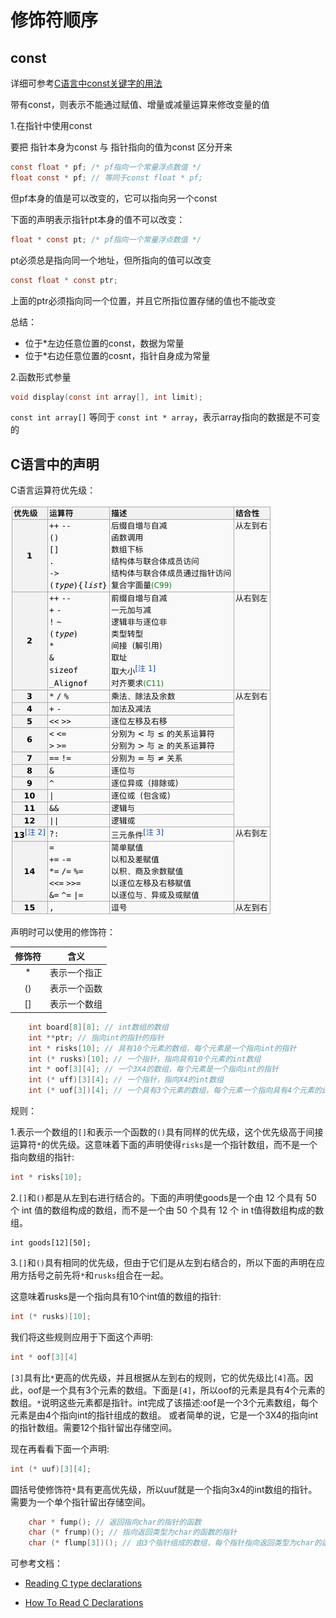 # 修饰符顺序
## const

详细可参考[C语言中const关键字的用法](https://blog.csdn.net/xingjiarong/article/details/47282255)

带有const，则表示不能通过赋值、增量或减量运算来修改变量的值

1.在指针中使用const

要把 指针本身为const 与 指针指向的值为const 区分开来

```c
const float * pf; /* pf指向一个常量浮点数值 */
float const * pf; // 等同于const float * pf; 
```

但pf本身的值是可以改变的，它可以指向另一个const

下面的声明表示指针pt本身的值不可以改变：

```c
float * const pt; /* pf指向一个常量浮点数值 */
```

pt必须总是指向同一个地址，但所指向的值可以改变

```c
const float * const ptr;
```

上面的ptr必须指向同一个位置，并且它所指位置存储的值也不能改变

总结：

+ 位于*左边任意位置的const，数据为常量
+ 位于*右边任意位置的cosnt，指针自身成为常量

2.函数形式参量

```c
void display(const int array[], int limit);
```

`const int array[]`  等同于 `const int * array`，表示array指向的数据是不可变的



## C语言中的声明

C语言运算符优先级：

![C语言运算符优先级](https://github.com/winfredzen/C/blob/master/images/001.png)

声明时可以使用的修饰符：

| 修饰符 |     含义     |
| :----: | :----------: |
|   *    | 表示一个指正 |
|   ()   | 表示一个函数 |
|   []   | 表示一个数组 |

```c
    int board[8][8]; // int数组的数组
    int **ptr; // 指向int的指针的指针
    int * risks[10]; // 具有10个元素的数组，每个元素是一个指向int的指针
    int (* rusks)[10]; // 一个指针，指向具有10个元素的int数组
    int * oof[3][4]; // 一个3X4的数组，每个元素是一个指向int的指针
    int (* uff)[3][4]; // 一个指针，指向X4的int数组
    int (* uof[3])[4]; // 一个具有3个元素的数组，每个元素一个指向具有4个元素的int数组的指针
```

规则：

1.表示一个数组的`[]`和表示一个函数的`()`具有同样的优先级，这个优先级高于间接运算符`*`的优先级。这意味着下面的声明使得`risks`是一个指针数组，而不是一个指向数组的指针: 

```c
int * risks[10];
```

2.`[]`和`()`都是从左到右进行结合的。下面的声明使goods是一个由 12 个具有 50 个 int 值的数组构成的数组，而不是一个由 50 个具有 12 个 in t值得数组构成的数组。

```
int goods[12][50];
```

3.`[]`和`()`具有相同的优先级，但由于它们是从左到右结合的，所以下面的声明在应用方括号之前先将`*`和`rusks`组合在一起。

这意味着rusks是一个指向具有10个int值的数组的指针:

```c
int (* rusks)[10];
```

我们将这些规则应用于下面这个声明:

```c
int * oof[3][4]
```

`[3]`具有比`*`更高的优先级，并且根据从左到右的规则，它的优先级比`[4]`高。因此，oof是一个具有3个元素的数组。下面是`[4]`，所以oof的元素是具有4个元素的数组。`*`说明这些元素都是指针。int完成了该描述:oof是一个3个元素数组，每个元素是由4个指向int的指针组成的数组。 或者简单的说，它是一个3X4的指向int的指针数组。需要12个指针留出存储空间。

现在再看看下面一个声明:

```c
int (* uuf)[3][4];
```

圆括号使修饰符`*`具有更高优先级，所以uuf就是一个指向3x4的int数组的指针。需要为一个单个指针留出存储空间。 

```c
    char * fump(); // 返回指向char的指针的函数
    char (* frump)(); // 指向返回类型为char的函数的指针
    char (* flump[3])(); // 由3个指针组成的数组，每个指针指向返回类型为char的函数
```

可参考文档：

+ [Reading C type declarations](http://unixwiz.net/techtips/reading-cdecl.html)

+ [How To Read C Declarations](http://parrt.cs.usfca.edu/doc/how-to-read-C-declarations.html)
